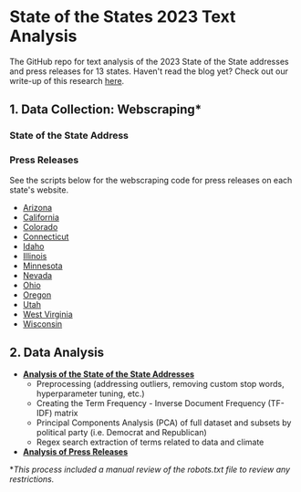# State of the States 2023 Text Analysis
The GitHub repo for text analysis of the 2023 State of the State addresses and press releases for 13 states. Haven't read the blog yet? Check out our write-up of this research [here](). 

## 1. Data Collection: Webscraping\*

###  State of the State Address

### Press Releases
See the scripts below for the webscraping code for press releases on each state's website. 
- [Arizona](https://github.com/beeckcenter/state_of_the_states_2023/blob/main/01_data_collection/scraping_press_releases/arizona_scraping_public.ipynb)
- [California](https://github.com/beeckcenter/state_of_the_states_2023/blob/main/01_data_collection/scraping_press_releases/california_scraping_public.ipynb)
- [Colorado](https://github.com/beeckcenter/state_of_the_states_2023/blob/main/01_data_collection/scraping_press_releases/colorado_scraping_public.ipynb)
- [Connecticut](https://github.com/beeckcenter/state_of_the_states_2023/blob/main/01_data_collection/scraping_press_releases/connecticut_scraping_public.ipynb)
- [Idaho](https://github.com/beeckcenter/state_of_the_states_2023/blob/main/01_data_collection/scraping_press_releases/idaho_scraping_public.ipynb)
- [Illinois](https://github.com/beeckcenter/state_of_the_states_2023/blob/main/01_data_collection/scraping_press_releases/illinois_scraping_public.ipynb)
- [Minnesota](https://github.com/beeckcenter/state_of_the_states_2023/blob/main/01_data_collection/scraping_press_releases/minnesota_scraping_public.ipynb)
- [Nevada](https://github.com/beeckcenter/state_of_the_states_2023/blob/main/01_data_collection/scraping_press_releases/nevada_scraping_public.ipynb)
- [Ohio](https://github.com/beeckcenter/state_of_the_states_2023/blob/main/01_data_collection/scraping_press_releases/ohio_scraping_public.ipynb)
- [Oregon](https://github.com/beeckcenter/state_of_the_states_2023/blob/main/01_data_collection/scraping_press_releases/oregon_scraping_public.ipynb)
- [Utah](https://github.com/beeckcenter/state_of_the_states_2023/blob/main/01_data_collection/scraping_press_releases/utah_scraping_public.ipynb)
- [West Virginia](https://github.com/beeckcenter/state_of_the_states_2023/blob/main/01_data_collection/scraping_press_releases/west_virginia_scraping_public.ipynb)
- [Wisconsin](https://github.com/beeckcenter/state_of_the_states_2023/blob/main/01_data_collection/scraping_press_releases/wisconsin_scraping_public.ipynb)

## 2. Data Analysis

- **[Analysis of the State of the State Addresses](https://github.com/beeckcenter/state_of_the_states_2023/blob/main/02_data_analysis/02_analysis_sos.ipynb)** <br>
    <ul>
      <li> Preprocessing (addressing outliers, removing custom stop words, hyperparameter tuning, etc.) </li>
      <li> Creating the Term Frequency - Inverse Document Frequency (TF-IDF) matrix </li>
      <li> Principal Components Analysis (PCA) of full dataset and subsets by political party (i.e. Democrat and Republican) </li>
      <li> Regex search extraction of terms related to data and climate </li></ul>
- **[Analysis of Press Releases](https://github.com/beeckcenter/state_of_the_states_2023/blob/main/02_data_analysis/02_analysis_press_releases.ipynb)**

\**This process included a manual review of the robots.txt file to review any restrictions.*


